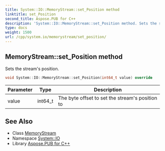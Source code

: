 ```yaml
---
title: System::IO::MemoryStream::set_Position method
linktitle: set_Position
second_title: Aspose.PUB for C++
description: 'System::IO::MemoryStream::set_Position method. Sets the stream''s position in C++.'
type: docs
weight: 1500
url: /cpp/system.io/memorystream/set_position/
---
```

## MemoryStream::set_Position method


Sets the stream's position.

```cpp
void System::IO::MemoryStream::set_Position(int64_t value) override
```


| Parameter | Type | Description |
| --- | --- | --- |
| value | int64_t | The byte offset to set the stream's position to |

## See Also

* Class [MemoryStream](../)
* Namespace [System::IO](../../)
* Library [Aspose.PUB for C++](../../../)
